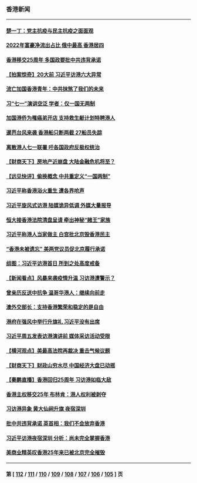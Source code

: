 ### 香港新闻
---
#### [楚一丁：党主抗疫与民主抗疫之面面观](../../pages/ncid1349362/n13772493.md) 
#### [2022年富豪净流出占比 俄中最高 香港居四](../../pages/ncid1349362/n13772440.md) 
#### [香港移交25周年 多国政要批中共违背承诺](../../pages/ncid1349362/n13772424.md) 
#### [【拍案惊奇】20大前 习近平访港六大异常](../../pages/ncid1349362/n13772346.md) 
#### [流亡加国香港青年：中共抹煞了我们的未来](../../pages/ncid1349362/n13772284.md) 
#### [习“七一”演讲空泛 学者：仅一国无两制](../../pages/ncid1349362/n13772275.md) 
#### [加国港侨为罹癌弟开店 支持救生艇计划特聘港人](../../pages/ncid1349362/n13772248.md) 
#### [暹芭台风来袭 香港船只断两截 27船员失踪](../../pages/ncid1349362/n13772092.md) 
#### [离散港人七一联署 吁各国政府反极权统治](../../pages/ncid1349362/n13771958.md) 
#### [【财商天下】房地产近崩盘 大陆金融危机将至？](../../pages/ncid1349362/n13771665.md) 
#### [【远见快评】偷换概念 中共重定义“一国两制”](../../pages/ncid1349362/n13771721.md) 
#### [习近平称香港浴火重生 遭各界呛声](../../pages/ncid1349362/n13771642.md) 
#### [习近平旋风式访港 陆媒诡异低调 外媒大量报导](../../pages/ncid1349362/n13771454.md) 
#### [恒大接香港法院清盘呈请 牵出神秘“赌王”家族](../../pages/ncid1349362/n13771611.md) 
#### [习近平称港人当家做主 白宫批北京毁香港民主](../../pages/ncid1349362/n13771587.md) 
#### [“香港未被遗忘” 美两党议员促北京履行承诺](../../pages/ncid1349362/n13771578.md) 
#### [组图：习近平访港首日 所到之处高度戒备](../../pages/ncid1349362/n13771338.md) 
#### [【新闻看点】风暴来袭疫情升温 习访港遭警示？](../../pages/ncid1349362/n13770878.md) 
#### [曾亲历反送中抗争 温哥华港人：继续向前走](../../pages/ncid1349362/n13771190.md) 
#### [澳外交部长：支持香港繁荣和稳定的是自由](../../pages/ncid1349362/n13771124.md) 
#### [港府在强风中举行升旗礼 习近平没有出席](../../pages/ncid1349362/n13771046.md) 
#### [习近平周五发表访港演讲前 媒体采访活动受限](../../pages/ncid1349362/n13771013.md) 
#### [【横河观点】美最高法院再裁决 重击气候议题](../../pages/ncid1349362/n13771017.md) 
#### [【财商天下】财政山穷水尽 中国经济大盘已动摇](../../pages/ncid1349362/n13770956.md) 
#### [【秦鹏直播】香港回归25周年 习访港如临大敌](../../pages/ncid1349362/n13770998.md) 
#### [香港主权移交25年 布林肯：港人权利被剥夺](../../pages/ncid1349362/n13770972.md) 
#### [习访港异象 黄大仙祠升旗 夜宿深圳](../../pages/ncid1349362/n13770965.md) 
#### [批中共违背承诺 英首相：我们不会放弃香港](../../pages/ncid1349362/n13770927.md) 
#### [习近平访港夜宿深圳 分析：尚未完全掌握香港](../../pages/ncid1349362/n13770933.md) 
#### [美商业精英叹香港25年来已被北京完全摧毁](../../pages/ncid1349362/n13770923.md) 

---
#### 第 [ [112](./112.md) / [111](./111.md) / [110](./110.md) / [109](./109.md) / [108](./108.md) / [107](./107.md) / [106](./106.md) / [105](./105.md) ] 页
